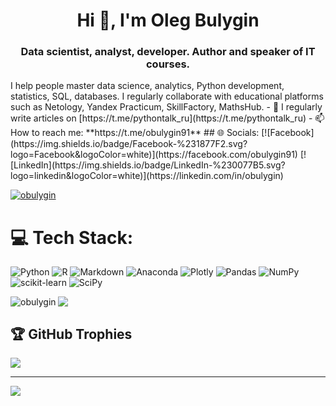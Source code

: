 <h1 align="center">Hi 👋, I'm Oleg Bulygin</h1>
<h3 align="center">Data scientist, analyst, developer. Author and speaker of IT courses.</h3>
I help people master data science, analytics, Python development, statistics, SQL, databases. I regularly collaborate with educational platforms such as Netology, Yandex Practicum, SkillFactory, MathsHub.
- 📝 I regularly write articles on [https://t.me/pythontalk_ru](https://t.me/pythontalk_ru)
- 📫 How to reach me: **https://t.me/obulygin91**
## 🌐 Socials:
[![Facebook](https://img.shields.io/badge/Facebook-%231877F2.svg?logo=Facebook&logoColor=white)](https://facebook.com/obulygin91) [![LinkedIn](https://img.shields.io/badge/LinkedIn-%230077B5.svg?logo=linkedin&logoColor=white)](https://linkedin.com/in/obulygin) 

<p align="left"> <a href="https://github.com/ryo-ma/github-profile-trophy"><img src="https://github-profile-trophy.vercel.app/?username=obulygin" alt="obulygin" /></a> </p>

# 💻 Tech Stack:
![Python](https://img.shields.io/badge/python-3670A0?style=for-the-badge&logo=python&logoColor=ffdd54) ![R](https://img.shields.io/badge/r-%23276DC3.svg?style=for-the-badge&logo=r&logoColor=white) ![Markdown](https://img.shields.io/badge/markdown-%23000000.svg?style=for-the-badge&logo=markdown&logoColor=white) ![Anaconda](https://img.shields.io/badge/Anaconda-%2344A833.svg?style=for-the-badge&logo=anaconda&logoColor=white) ![Plotly](https://img.shields.io/badge/Plotly-%233F4F75.svg?style=for-the-badge&logo=plotly&logoColor=white) ![Pandas](https://img.shields.io/badge/pandas-%23150458.svg?style=for-the-badge&logo=pandas&logoColor=white) ![NumPy](https://img.shields.io/badge/numpy-%23013243.svg?style=for-the-badge&logo=numpy&logoColor=white) ![scikit-learn](https://img.shields.io/badge/scikit--learn-%23F7931E.svg?style=for-the-badge&logo=scikit-learn&logoColor=white) ![SciPy](https://img.shields.io/badge/SciPy-%230C55A5.svg?style=for-the-badge&logo=scipy&logoColor=%white)

<p><img align="left" src="https://github-readme-stats.vercel.app/api/top-langs?username=obulygin&show_icons=true&locale=en&layout=compact" alt="obulygin" /></p>

![](https://github-readme-stats.vercel.app/api?username=obulygin&theme=default&hide_border=false&include_all_commits=true&count_private=false)<br/>

## 🏆 GitHub Trophies
![](https://github-profile-trophy.vercel.app/?username=obulygin&theme=flat&no-frame=false&no-bg=false&margin-w=4)

---
[![](https://visitcount.itsvg.in/api?id=obulygin&icon=0&color=0)](https://visitcount.itsvg.in)


